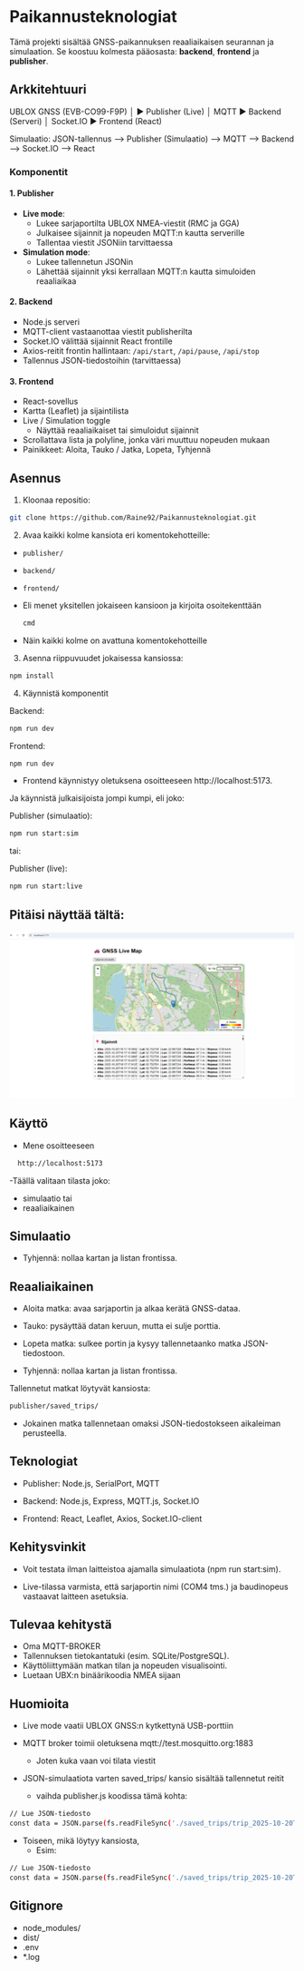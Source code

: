 # Paikannusteknologiat

Tämä projekti sisältää GNSS-paikannuksen reaaliaikaisen seurannan ja simulaation. Se koostuu kolmesta pääosasta: **backend**, **frontend** ja **publisher**. 

## Arkkitehtuuri

UBLOX GNSS (EVB-CO99-F9P)
│
►
Publisher (Live)
│ MQTT
►
Backend (Serveri)
│ Socket.IO
►
Frontend (React)

Simulaatio:
JSON-tallennus --> Publisher (Simulaatio) --> MQTT --> Backend --> Socket.IO --> React


### Komponentit

#### 1. **Publisher**
- **Live mode**:  
  - Lukee sarjaportilta UBLOX NMEA-viestit (RMC ja GGA)
  - Julkaisee sijainnit ja nopeuden MQTT:n kautta serverille
  - Tallentaa viestit JSONiin tarvittaessa
- **Simulation mode**:  
  - Lukee tallennetun JSONin
  - Lähettää sijainnit yksi kerrallaan MQTT:n kautta simuloiden reaaliaikaa

#### 2. **Backend**
- Node.js serveri
- MQTT-client vastaanottaa viestit publisherilta
- Socket.IO välittää sijainnit React frontille
- Axios-reitit frontin hallintaan: `/api/start`, `/api/pause`, `/api/stop`
- Tallennus JSON-tiedostoihin (tarvittaessa)

#### 3. **Frontend**
- React-sovellus
- Kartta (Leaflet) ja sijaintilista
- Live / Simulation toggle
  - Näyttää reaaliaikaiset tai simuloidut sijainnit
- Scrollattava lista ja polyline, jonka väri muuttuu nopeuden mukaan
- Painikkeet: Aloita, Tauko / Jatka, Lopeta, Tyhjennä

## Asennus

1. Kloonaa repositio:
```bash
git clone https://github.com/Raine92/Paikannusteknologiat.git
```

2. Avaa kaikki kolme kansiota eri komentokehotteille:

- `publisher/`
- `backend/`
- `frontend/`

- Eli menet yksitellen jokaiseen kansioon ja kirjoita osoitekenttään
  ```bash
  cmd
  ```
- Näin kaikki kolme on avattuna komentokehotteille

3. Asenna riippuvuudet jokaisessa kansiossa:

```bash
npm install
```

4. Käynnistä komponentit


Backend:

```bash
npm run dev
```

Frontend:

```bash
npm run dev
```
- Frontend käynnistyy oletuksena osoitteeseen http://localhost:5173.


Ja käynnistä julkaisijoista jompi kumpi,
eli joko:

Publisher (simulaatio):

```bash
npm run start:sim
```
tai:

Publisher (live):

```bash
npm run start:live
```
## Pitäisi näyttää tältä: 

![GNSS Live Map](./frontend/assets/GNSS_livemap.png)


## Käyttö
- Mene osoitteeseen
```bash
  http://localhost:5173
```
-Täällä valitaan tilasta joko:
- simulaatio
 tai
- reaaliaikainen

## Simulaatio

- Tyhjennä: nollaa kartan ja listan frontissa.

## Reaaliaikainen

- Aloita matka: avaa sarjaportin ja alkaa kerätä GNSS-dataa.

- Tauko: pysäyttää datan keruun, mutta ei sulje porttia.

- Lopeta matka: sulkee portin ja kysyy tallennetaanko matka JSON-tiedostoon.

- Tyhjennä: nollaa kartan ja listan frontissa.

Tallennetut matkat löytyvät kansiosta:
```bash
publisher/saved_trips/
```
- Jokainen matka tallennetaan omaksi JSON-tiedostokseen aikaleiman perusteella.

## Teknologiat
- Publisher: Node.js, SerialPort, MQTT

- Backend: Node.js, Express, MQTT.js, Socket.IO

- Frontend: React, Leaflet, Axios, Socket.IO-client

## Kehitysvinkit

- Voit testata ilman laitteistoa ajamalla simulaatiota (npm run start:sim).

- Live-tilassa varmista, että sarjaportin nimi (COM4 tms.) ja baudinopeus vastaavat laitteen asetuksia.

## Tulevaa kehitystä
- Oma MQTT-BROKER
- Tallennuksen tietokantatuki (esim. SQLite/PostgreSQL).
- Käyttöliittymään matkan tilan ja nopeuden visualisointi.
- Luetaan UBX:n binäärikoodia NMEA sijaan

## Huomioita
- Live mode vaatii UBLOX GNSS:n kytkettynä USB-porttiin

- MQTT broker toimii oletuksena mqtt://test.mosquitto.org:1883
  - Joten kuka vaan voi tilata viestit 

- JSON-simulaatiota varten saved_trips/ kansio sisältää tallennetut reitit
  - vaihda publisher.js koodissa tämä kohta:
```bash
// Lue JSON-tiedosto
const data = JSON.parse(fs.readFileSync('./saved_trips/trip_2025-10-20T18-17-14-472Z.json', 'utf8'));
```
- Toiseen, mikä löytyy kansiosta,
  - Esim:

```bash
// Lue JSON-tiedosto
const data = JSON.parse(fs.readFileSync('./saved_trips/trip_2025-10-20T18-30-15-026Z.json', 'utf8'));
```

## Gitignore
- node_modules/
- dist/
- .env
- *.log
